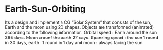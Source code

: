 # Earth-Sun-Orbiting
Its a design and implement a CG “Solar System” that consists of the sun, Earth and the moon using 2D shapes. Objects are transformed (animated) according to the following information. Orbital speed : Earth around the sun 365 days. Moon arounf the earth 27 days. Spanning speed : the sun 1 round in 30 days, earth : 1 round in 1 day and moon : always facing the sun.
